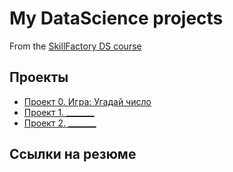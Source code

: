 # My DataScience projects

From the [SkillFactory DS course](https://skillfactory.ru)

## Проекты

* [Проект 0. Игра: Угадай число](https://github.com/31napoleon31/SF_DS/tree/main/project_0)
* [Проект 1. _______](____)
* [Проект 2. _______](____)

## Ссылки на резюме